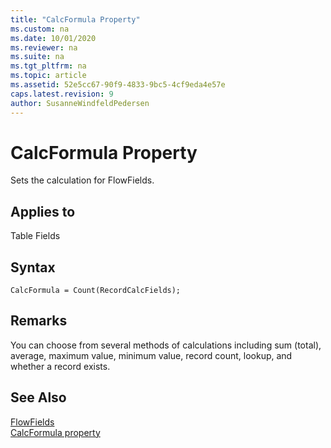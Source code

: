 ```yaml
---
title: "CalcFormula Property"
ms.custom: na
ms.date: 10/01/2020
ms.reviewer: na
ms.suite: na
ms.tgt_pltfrm: na
ms.topic: article
ms.assetid: 52e5cc67-90f9-4833-9bc5-4cf9eda4e57e
caps.latest.revision: 9
author: SusanneWindfeldPedersen
---
```


# CalcFormula Property
Sets the calculation for FlowFields.  
  
## Applies to  
 Table Fields  

## Syntax

```AL
CalcFormula = Count(RecordCalcFields);
```
  
## Remarks  
 You can choose from several methods of calculations including sum (total), average, maximum value, minimum value, record count, lookup, and whether a record exists.  
  
## See Also  

[FlowFields](../devenv-flowfields.md)  
[CalcFormula property](properties\devenv-calcformula-property.md)